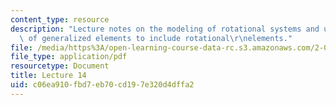 ```yaml
---
content_type: resource
description: "Lecture notes on the modeling of rotational systems and updated tables\
  \ of generalized elements to include rotational\r\nelements."
file: /media/https%3A/open-learning-course-data-rc.s3.amazonaws.com/2-004-dynamics-and-control-ii-spring-2008/c06ea910fbd7eb70cd197e320d4dffa2_lecture_14.pdf
file_type: application/pdf
resourcetype: Document
title: Lecture 14
uid: c06ea910-fbd7-eb70-cd19-7e320d4dffa2
---
```

